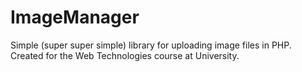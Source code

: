 # ImageManager
Simple (super super simple) library for uploading image files in PHP. Created for the Web Technologies course at University.

